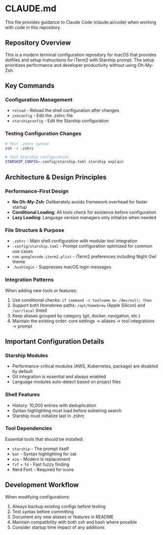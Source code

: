 # CLAUDE.md

This file provides guidance to Claude Code (claude.ai/code) when working with code in this repository.

## Repository Overview

This is a modern terminal configuration repository for macOS that provides dotfiles and setup instructions for iTerm2 with Starship prompt. The setup prioritizes performance and developer productivity without using Oh-My-Zsh.

## Key Commands

### Configuration Management
- `reload` - Reload the shell configuration after changes
- `zshconfig` - Edit the .zshrc file
- `starshipconfig` - Edit the Starship configuration

### Testing Configuration Changes
```bash
# Test .zshrc syntax
zsh -n .zshrc

# Test Starship configuration
STARSHIP_CONFIG=.config/starship.toml starship explain
```

## Architecture & Design Principles

### Performance-First Design
- **No Oh-My-Zsh**: Deliberately avoids framework overhead for faster startup
- **Conditional Loading**: All tools check for existence before configuration
- **Lazy Loading**: Language version managers only initialize when needed

### File Structure & Purpose
- `.zshrc` - Main shell configuration with modular tool integration
- `.config/starship.toml` - Prompt configuration optimized for common use cases
- `com.googlecode.iterm2.plist` - iTerm2 preferences including Night Owl theme
- `.hushlogin` - Suppresses macOS login messages

### Integration Patterns
When adding new tools or features:
1. Use conditional checks: `if command -v toolname &> /dev/null; then`
2. Support both Homebrew paths: `/opt/homebrew` (Apple Silicon) and `/usr/local` (Intel)
3. Keep aliases grouped by category (git, docker, navigation, etc.)
4. Maintain the existing order: core settings → aliases → tool integrations → prompt

## Important Configuration Details

### Starship Modules
- Performance-critical modules (AWS, Kubernetes, package) are disabled by default
- Git integration is essential and always enabled
- Language modules auto-detect based on project files

### Shell Features
- History: 10,000 entries with deduplication
- Syntax highlighting must load before substring search
- Starship must initialize last in .zshrc

### Tool Dependencies
Essential tools that should be installed:
- `starship` - The prompt itself
- `bat` - Syntax highlighting for cat
- `eza` - Modern ls replacement
- `fzf` + `fd` - Fast fuzzy finding
- Nerd Font - Required for icons

## Development Workflow

When modifying configurations:
1. Always backup existing configs before testing
2. Test syntax before committing
3. Document any new aliases or features in README
4. Maintain compatibility with both zsh and bash where possible
5. Consider startup time impact of any additions